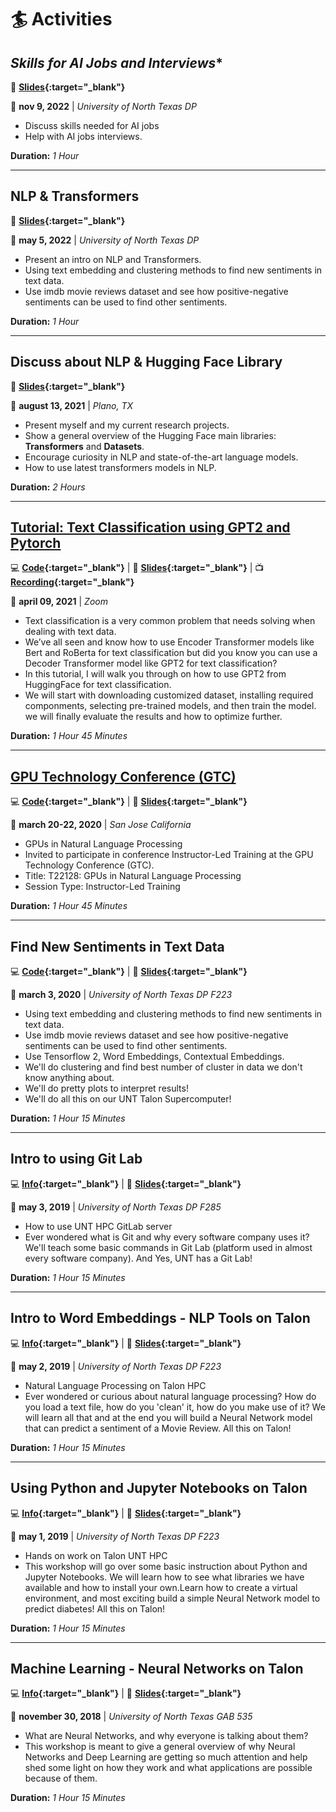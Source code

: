 # **:surfer: Activities**


## *Skills for AI Jobs and Interviews**

:notebook_with_decorative_cover: **[Slides](https://gmihaila.github.io/docs/markdown/activities/ai_jobs/slides.html){:target="_blank"}**

:calendar: **nov 9, 2022** |
*University of North Texas DP*

* Discuss skills needed for AI jobs 
* Help with AI jobs interviews.

**Duration:** *1 Hour*

-------------------------

## **NLP & Transformers**

:notebook_with_decorative_cover: **[Slides](https://gmihaila.github.io/docs/markdown/activities/nlp_transformers/slides.html){:target="_blank"}**

:calendar: **may 5, 2022** |
*University of North Texas DP*

* Present an intro on NLP and Transformers.
* Using text embedding and clustering methods to find new sentiments in text data.
* Use imdb movie reviews dataset and see how positive-negative sentiments can be used to find other sentiments.

**Duration:** *1 Hour*

-------------------------

## **Discuss about NLP & Hugging Face Library**

:notebook_with_decorative_cover: **[Slides](https://gmihaila.github.io/docs/markdown/activities/discuss_nlp/slides.html){:target="_blank"}**

:calendar: **august 13, 2021** |
*Plano, TX*

* Present myself and my current research projects.
* Show a general overview of the Hugging Face main libraries: **Transformers** and **Datasets**.
* Encourage curiosity in NLP and state-of-the-art language models.
* How to use latest transformers models in NLP.

**Duration:** *2 Hours*

-------------------------

## **[Tutorial: Text Classification using GPT2 and Pytorch](https://www.aicamp.ai/event/eventdetails/W2021040910)**

:computer: **[Code](https://github.com/gmihaila/ml_things/blob/master/notebooks/pytorch/gpt2_finetune_classification.ipynb){:target="_blank"}** | 
:notebook_with_decorative_cover: **[Slides](https://gmihaila.github.io/docs/markdown/activities/text_classification_using_gpt2_and_pytorch/slides.html){:target="_blank"}** |
:tv: **[Recording](https://www.youtube.com/watch?v=Ck9-0YkJD_Q){:target="_blank"}**

:calendar: **april 09, 2021** |
*Zoom*

* Text classification is a very common problem that needs solving when dealing with text data.
* We’ve all seen and know how to use Encoder Transformer models like Bert and RoBerta for text classification but did you know you can use a Decoder Transformer model like GPT2 for text classification?
* In this tutorial, I will walk you through on how to use GPT2 from HuggingFace for text classification.
* We will start with downloading customized dataset, installing required componments, selecting pre-trained models, and then train the model. we will finally evaluate the results and how to optimize further.


**Duration:** *1 Hour 45 Minutes*

-------------------------



## **[GPU Technology Conference (GTC)](https://www.nvidia.com/en-us/gtc/)**

:computer: **[Code](https://github.com/gmihaila/gtc2020_instructor_training){:target="_blank"}** | 
:notebook_with_decorative_cover: **[Slides](https://gmihaila.github.io/docs/markdown/activities/gtc2020/slides.html){:target="_blank"}**

:calendar: **march 20-22, 2020** |
*San Jose California*

* GPUs in Natural Language Processing
* Invited to participate in conference Instructor-Led Training at the GPU Technology Conference (GTC).
* Title: T22128: GPUs in Natural Language Processing
* Session Type: Instructor-Led Training

**Duration:** *1 Hour 45 Minutes*

-------------------------

## **Find New Sentiments in Text Data**

:computer: **[Code](https://github.com/gmihaila/unt_hpc/tree/master/workshops/march_3_2019){:target="_blank"}** | 
:notebook_with_decorative_cover: **[Slides](https://gmihaila.github.io/docs/markdown/activities/find_new_sentiment/slides.html){:target="_blank"}**

:calendar: **march 3, 2020** |
*University of North Texas DP F223*

* Using text embedding and clustering methods to find new sentiments in text data.
* Use imdb movie reviews dataset and see how positive-negative sentiments can be used to find other sentiments.
* Use Tensorflow 2, Word Embeddings, Contextual Embeddings.
* We'll do clustering and find best number of cluster in data we don't know anything about.
* We'll do pretty plots to interpret results!
* We'll do all this on our UNT Talon Supercomputer!

**Duration:** *1 Hour 15 Minutes*

-------------------------

## **Intro to using Git Lab**

:computer: **[Info](https://unt-rits.github.io/){:target="_blank"}** | 
:notebook_with_decorative_cover: **[Slides](https://gmihaila.github.io/docs/markdown/activities/talon_gitlab_intro/slides.html){:target="_blank"}**

:calendar: **may 3, 2019** |
*University of North Texas DP F285*

* How to use UNT HPC GitLab server
* Ever wondered what is Git and why every software company uses it? We'll teach some basic commands in Git Lab (platform used in almost every software company). And Yes, UNT has a Git Lab!

**Duration:** *1 Hour 15 Minutes*

-------------------------

## **Intro to Word Embeddings - NLP Tools on Talon**

:computer: **[Info](https://unt-rits.github.io/){:target="_blank"}** | 
:notebook_with_decorative_cover: **[Slides](https://gmihaila.github.io/docs/markdown/activities/talon_word_emb_intro/slides.html){:target="_blank"}**

:calendar: **may 2, 2019** |
*University of North Texas DP F223*

* Natural Language Processing on Talon HPC
* Ever wondered or curious about natural language processing? How do you load a text file, how do you 'clean' it, how do you make use of it? We will learn all that and at the end you will build a Neural Network model that can predict a sentiment of a Movie Review. All this on Talon!

**Duration:** *1 Hour 15 Minutes*

-------------------------

## **Using Python and Jupyter Notebooks on Talon**

:computer: **[Info](https://unt-rits.github.io/){:target="_blank"}** | 
:notebook_with_decorative_cover: **[Slides](https://gmihaila.github.io/docs/markdown/activities/talon_python_jupyter/slides.html){:target="_blank"}**

:calendar: **may 1, 2019** |
*University of North Texas DP F223*

* Hands on work on Talon UNT HPC
* This workshop will go over some basic instruction about Python and Jupyter Notebooks. We will learn how to see what libraries we have available and how to install your own.Learn how to create a virtual environment, and most exciting build a simple Neural Network model to predict diabetes! All this on Talon!

**Duration:** *1 Hour 15 Minutes*

-------------------------

## **Machine Learning - Neural Networks on Talon**

:computer: **[Info](https://unt-rits.github.io){:target="_blank"}** | 
:notebook_with_decorative_cover: **[Slides](https://gmihaila.github.io/docs/markdown/activities/deep_learning_workshop/slides.html){:target="_blank"}**

:calendar: **november 30, 2018** |
*University of North Texas GAB 535*


* What are Neural Networks, and why everyone is talking about them?
* This workshop is meant to give a general overview of why Neural Networks and Deep Learning are getting so much attention and help shed some light on how they work and what applications are possible because of them.

**Duration:** *1 Hour 15 Minutes*

<br>

